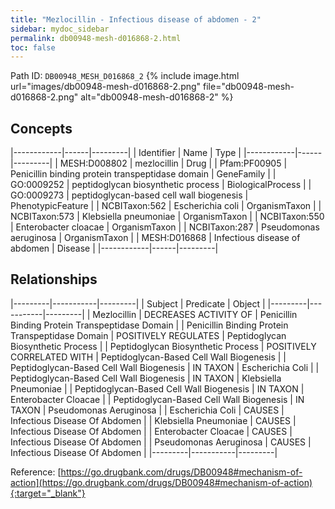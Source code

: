 ```yaml
---
title: "Mezlocillin - Infectious disease of abdomen - 2"
sidebar: mydoc_sidebar
permalink: db00948-mesh-d016868-2.html
toc: false 
---
```



Path ID: `DB00948_MESH_D016868_2`
{% include image.html url="images/db00948-mesh-d016868-2.png" file="db00948-mesh-d016868-2.png" alt="db00948-mesh-d016868-2" %}

## Concepts

|------------|------|---------|
| Identifier | Name | Type    |
|------------|------|---------|
| MESH:D008802 | mezlocillin | Drug |
| Pfam:PF00905 | Penicillin binding protein transpeptidase domain | GeneFamily |
| GO:0009252 | peptidoglycan biosynthetic process | BiologicalProcess |
| GO:0009273 | peptidoglycan-based cell wall biogenesis | PhenotypicFeature |
| NCBITaxon:562 | Escherichia coli | OrganismTaxon |
| NCBITaxon:573 | Klebsiella pneumoniae | OrganismTaxon |
| NCBITaxon:550 | Enterobacter cloacae | OrganismTaxon |
| NCBITaxon:287 | Pseudomonas aeruginosa | OrganismTaxon |
| MESH:D016868 | Infectious disease of abdomen | Disease |
|------------|------|---------|

## Relationships

|---------|-----------|---------|
| Subject | Predicate | Object  |
|---------|-----------|---------|
| Mezlocillin | DECREASES ACTIVITY OF | Penicillin Binding Protein Transpeptidase Domain |
| Penicillin Binding Protein Transpeptidase Domain | POSITIVELY REGULATES | Peptidoglycan Biosynthetic Process |
| Peptidoglycan Biosynthetic Process | POSITIVELY CORRELATED WITH | Peptidoglycan-Based Cell Wall Biogenesis |
| Peptidoglycan-Based Cell Wall Biogenesis | IN TAXON | Escherichia Coli |
| Peptidoglycan-Based Cell Wall Biogenesis | IN TAXON | Klebsiella Pneumoniae |
| Peptidoglycan-Based Cell Wall Biogenesis | IN TAXON | Enterobacter Cloacae |
| Peptidoglycan-Based Cell Wall Biogenesis | IN TAXON | Pseudomonas Aeruginosa |
| Escherichia Coli | CAUSES | Infectious Disease Of Abdomen |
| Klebsiella Pneumoniae | CAUSES | Infectious Disease Of Abdomen |
| Enterobacter Cloacae | CAUSES | Infectious Disease Of Abdomen |
| Pseudomonas Aeruginosa | CAUSES | Infectious Disease Of Abdomen |
|---------|-----------|---------|

Reference: [https://go.drugbank.com/drugs/DB00948#mechanism-of-action](https://go.drugbank.com/drugs/DB00948#mechanism-of-action){:target="_blank"}